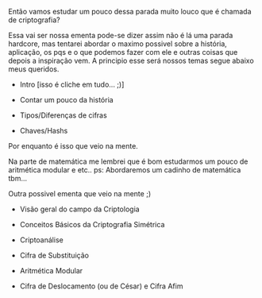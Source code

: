 Então vamos estudar um pouco dessa parada muito louco que é chamada de criptografia?

Essa vai ser nossa ementa pode-se dizer assim não é lá uma parada hardcore, mas tentarei abordar o maximo possivel sobre a história, aplicação, os pqs e o que podemos fazer com ele e outras coisas que depois a inspiração vem. A principio esse será nossos temas segue abaixo meus queridos.

* Intro [isso é cliche em tudo... ;)]

* Contar um pouco da história

* Tipos/Diferenças de cifras 

* Chaves/Hashs 

Por enquanto é isso que veio na mente.

Na parte de matemática me lembrei que é bom estudarmos um pouco de aritmética modular e etc..
ps: Abordaremos um cadinho de matemática tbm...

Outra possivel ementa que veio na mente ;)

* Visão geral do campo da Criptologia

* Conceitos Básicos da Criptografia Simétrica

* Criptoanálise

* Cifra de Substituição

* Aritmética Modular

* Cifra de Deslocamento (ou de César) e Cifra Afim 
